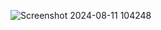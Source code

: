 ![Screenshot 2024-08-11 104248](https://github.com/user-attachments/assets/6455646a-87cd-48e6-9bc6-f3fae04c23c7)

